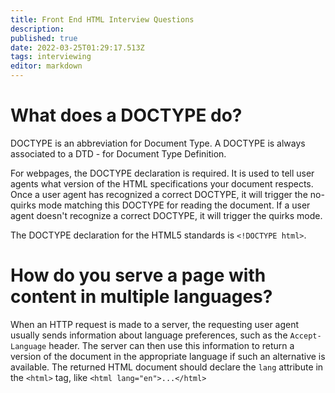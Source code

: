 ```yaml
---
title: Front End HTML Interview Questions
description: 
published: true
date: 2022-03-25T01:29:17.513Z
tags: interviewing
editor: markdown
---
```


# What does a DOCTYPE do?
DOCTYPE is an abbreviation for Document Type. A DOCTYPE is always associated to a DTD - for Document Type Definition. 

For webpages, the DOCTYPE declaration is required. It is used to tell user agents what version of the HTML specifications your document respects. Once a user agent has recognized a correct DOCTYPE, it will trigger the no-quirks mode matching this DOCTYPE for reading the document. If a user agent doesn't recognize a correct DOCTYPE, it will trigger the quirks mode.

The DOCTYPE declaration for the HTML5 standards is `<!DOCTYPE html>`.

# How do you serve a page with content in multiple languages?
When an HTTP request is made to a server, the requesting user agent usually sends information about language preferences, such as the `Accept-Language` header. The server can then use this information to return a version of the document in the appropriate language if such an alternative is available. The returned HTML document should declare the `lang` attribute in the `<html>` tag, like `<html lang="en">...</html>`

